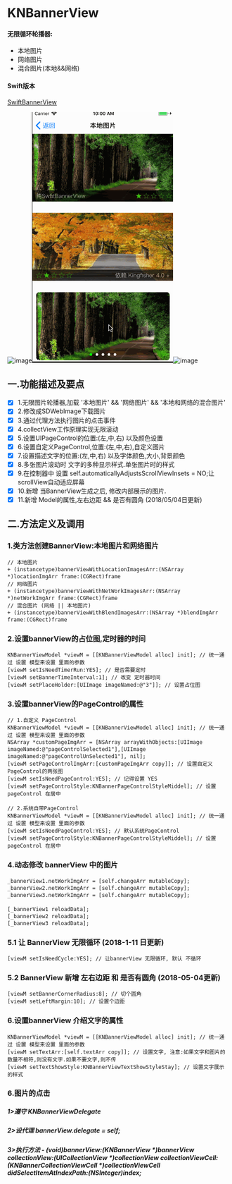 # KNBannerView

#### 无限循环轮播器:
* 本地图片
* 网络图片
* 混合图片(本地&&网络)

#### Swift版本
[SwiftBannerView](https://github.com/LuKane/SwiftBannerView)

![image](https://github.com/LuKane/KNImageResource/blob/master/BannerView/BannerViewNetWork.gif?raw=true)![image](https://github.com/LuKane/KNImageResource/blob/master/BannerView/BannerViewlocate.gif?raw=true)![image](https://github.com/LuKane/KNImageResource/blob/master/BannerView/BannerViewBlend.gif?raw=true)

## 一.功能描述及要点
- [x] 1.无限图片轮播器,加载 '本地图片' && '网络图片' && '本地和网络的混合图片'
- [x] 2.修改成SDWebImage下载图片
- [x] 3.通过代理方法执行图片的点击事件
- [x] 4.collectView工作原理实现无限滚动
- [x] 5.设置UIPageControl的位置:(左,中,右) 以及颜色设置
- [x] 6.设置自定义PageControl,位置:(左,中,右),自定义图片
- [x] 7.设置描述文字的位置:(左,中,右) 以及字体颜色,大小,背景颜色
- [x] 8.多张图片滚动时 文字的多种显示样式.单张图片时的样式
- [x] 9.在控制器中 设置 self.automaticallyAdjustsScrollViewInsets = NO;让scrollView自动适应屏幕
- [x] 10.新增 当BannerView生成之后, 修改内部展示的图片.
- [x] 11.新增 Model的属性,左右边距 && 是否有圆角 (2018/05/04日更新)

## 二.方法定义及调用
### 1.类方法创建BannerView:本地图片和网络图片
```
// 本地图片
+ (instancetype)bannerViewWithLocationImagesArr:(NSArray *)locationImgArr frame:(CGRect)frame
// 网络图片
+ (instancetype)bannerViewWithNetWorkImagesArr:(NSArray *)netWorkImgArr frame:(CGRect)frame
// 混合图片 (网络 || 本地图片)
+ (instancetype)bannerViewWithBlendImagesArr:(NSArray *)blendImgArr frame:(CGRect)frame
```

### 2.设置bannerView的占位图,定时器的时间
```
KNBannerViewModel *viewM = [[KNBannerViewModel alloc] init]; // 统一通过 设置 模型来设置 里面的参数
[viewM setIsNeedTimerRun:YES]; // 是否需要定时
[viewM setBannerTimeInterval:1]; // 改变 定时器时间
[viewM setPlaceHolder:[UIImage imageNamed:@"3"]]; // 设置占位图
```

### 3.设置bannerView的PageControl的属性
```
// 1.自定义 PageControl
KNBannerViewModel *viewM = [[KNBannerViewModel alloc] init]; // 统一通过 设置 模型来设置 里面的参数
NSArray *customPageImgArr = [NSArray arrayWithObjects:[UIImage imageNamed:@"pageControlSelected1"],[UIImage imageNamed:@"pageControlUnSelected1"], nil];
[viewM setPageControlImgArr:[customPageImgArr copy]]; // 设置自定义PageControl的两张图
[viewM setIsNeedPageControl:YES]; // 记得设置 YES
[viewM setPageControlStyle:KNBannerPageControlStyleMiddel]; // 设置pageControl 在居中

// 2.系统自带PageControl
KNBannerViewModel *viewM = [[KNBannerViewModel alloc] init]; // 统一通过 设置 模型来设置 里面的参数
[viewM setIsNeedPageControl:YES]; // 默认系统PageControl
[viewM setPageControlStyle:KNBannerPageControlStyleMiddel]; // 设置pageControl 在居中
```
### 4.动态修改 bannerView 中的图片
```
_bannerView1.netWorkImgArr = [self.changeArr mutableCopy];
_bannerView2.netWorkImgArr = [self.changeArr mutableCopy];
_bannerView3.netWorkImgArr = [self.changeArr mutableCopy];
    
[_bannerView1 reloadData];
[_bannerView2 reloadData];
[_bannerView3 reloadData];

```

### 5.1 让 BannerView 无限循环 (2018-1-11 日更新)
```
[viewM setIsNeedCycle:YES]; // 让bannerView 无限循环, 默认 不循环
```
### 5.2 BannerView 新增 左右边距 和 是否有圆角 (2018-05-04更新)
```
[viewM setBannerCornerRadius:8]; // 切个圆角
[viewM setLeftMargin:10]; // 设置个边距
```

### 6.设置bannerView 介绍文字的属性
```
KNBannerViewModel *viewM = [[KNBannerViewModel alloc] init]; // 统一通过 设置 模型来设置 里面的参数
[viewM setTextArr:[self.textArr copy]]; // 设置文字, 注意:如果文字和图片的数量不相符,则没有文字.如果不要文字,则不传
[viewM setTextShowStyle:KNBannerViewTextShowStyleStay]; // 设置文字展示的样式
```
### 6.图片的点击

##### 1>遵守 KNBannerViewDelegate

##### 2>设代理 bannerView.delegate = self;

##### 3>执行方法 - (void)bannerView:(KNBannerView *)bannerView collectionView:(UICollectionView *)collectionView collectionViewCell:(KNBannerCollectionViewCell *)collectionViewCell didSelectItemAtIndexPath:(NSInteger)index;
